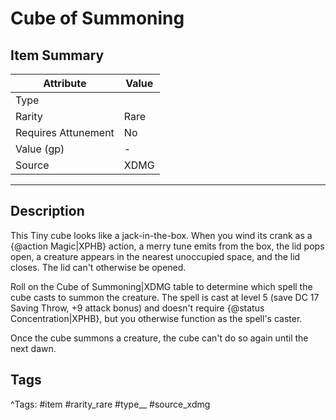 # Cube of Summoning

## Item Summary

| Attribute            | Value                        |
|----------------------|------------------------------|
| Type                 |   |
| Rarity               | Rare             |
| Requires Attunement  | No                |
| Value (gp)           | -    |
| Source               | XDMG |

---

## Description

This Tiny cube looks like a jack-in-the-box. When you wind its crank as a {@action Magic|XPHB} action, a merry tune emits from the box, the lid pops open, a creature appears in the nearest unoccupied space, and the lid closes. The lid can't otherwise be opened.

Roll on the Cube of Summoning|XDMG table to determine which spell the cube casts to summon the creature. The spell is cast at level 5 (save DC 17 Saving Throw, +9 attack bonus) and doesn't require {@status Concentration|XPHB}, but you otherwise function as the spell's caster.

Once the cube summons a creature, the cube can't do so again until the next dawn.

## Tags

^Tags: #item #rarity_rare #type__ #source_xdmg